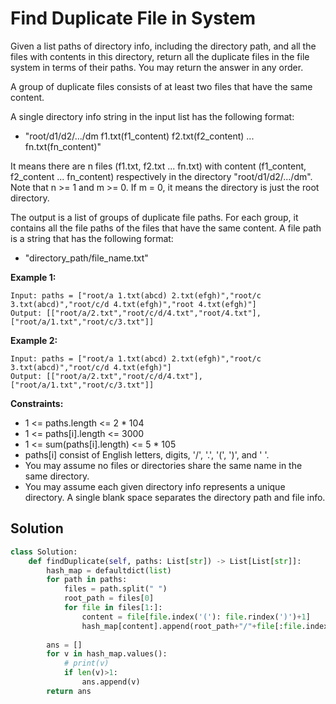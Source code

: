 <h1>Find Duplicate File in System</h1>

<p>
Given a list paths of directory info, including the directory path, and all the files with contents in this directory, return all the duplicate files in the file system in terms of their paths. You may return the answer in any order.

A group of duplicate files consists of at least two files that have the same content.

A single directory info string in the input list has the following format:

- "root/d1/d2/.../dm f1.txt(f1_content) f2.txt(f2_content) ... fn.txt(fn_content)"

It means there are n files (f1.txt, f2.txt ... fn.txt) with content (f1_content, f2_content ... fn_content) respectively in the directory "root/d1/d2/.../dm". Note that n >= 1 and m >= 0. If m = 0, it means the directory is just the root directory.

The output is a list of groups of duplicate file paths. For each group, it contains all the file paths of the files that have the same content. A file path is a string that has the following format:

- "directory_path/file_name.txt"

</p>

<b>Example 1:</b>

    Input: paths = ["root/a 1.txt(abcd) 2.txt(efgh)","root/c 3.txt(abcd)","root/c/d 4.txt(efgh)","root 4.txt(efgh)"]
    Output: [["root/a/2.txt","root/c/d/4.txt","root/4.txt"],["root/a/1.txt","root/c/3.txt"]]
    
<b>Example 2:</b>

    Input: paths = ["root/a 1.txt(abcd) 2.txt(efgh)","root/c 3.txt(abcd)","root/c/d 4.txt(efgh)"]
    Output: [["root/a/2.txt","root/c/d/4.txt"],["root/a/1.txt","root/c/3.txt"]]

<b>Constraints:</b>

- 1 <= paths.length <= 2 * 104
- 1 <= paths[i].length <= 3000
- 1 <= sum(paths[i].length) <= 5 * 105
- paths[i] consist of English letters, digits, '/', '.', '(', ')', and ' '.
- You may assume no files or directories share the same name in the same directory.
- You may assume each given directory info represents a unique directory. A single blank space separates the directory path and file info.

<h2>Solution</h2>

```python
class Solution:
    def findDuplicate(self, paths: List[str]) -> List[List[str]]:
        hash_map = defaultdict(list)
        for path in paths:
            files = path.split(" ")
            root_path = files[0]
            for file in files[1:]:
                content = file[file.index('('): file.rindex(')')+1]
                hash_map[content].append(root_path+"/"+file[:file.index('(')])
        
        ans = []
        for v in hash_map.values():
            # print(v)
            if len(v)>1:
                ans.append(v)
        return ans
```
